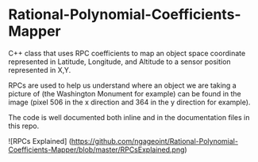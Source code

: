 # Rational-Polynomial-Coefficients-Mapper
C++ class that uses RPC coefficients to map an object space coordinate represented in Latitude, Longitude, and Altitude to a sensor position represented in X,Y.

RPCs are used to help us understand where an object we are taking a picture of (the Washington Monument for example) can be found in the image (pixel 506 in the x direction and 364 in the y direction for example).

The code is well documented both inline and in the documentation files in this repo.

![RPCs Explained] (https://github.com/ngageoint/Rational-Polynomial-Coefficients-Mapper/blob/master/RPCsExplained.png)
